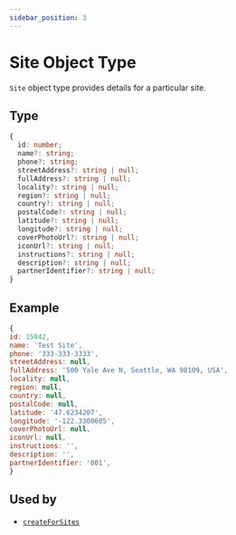 ```yaml
---
sidebar_position: 3
---
```


# Site Object Type

`Site` object type provides details for a particular site.

## Type

```ts
{
  id: number;
  name?: string;
  phone?: string;
  streetAddress?: string | null;
  fullAddress?: string | null;
  locality?: string | null;
  region?: string | null;
  country?: string | null;
  postalCode?: string | null;
  latitude?: string | null;
  longitude?: string | null;
  coverPhotoUrl?: string | null;
  iconUrl?: string | null;
  instructions?: string | null;
  description?: string | null;
  partnerIdentifier?: string | null;
}
```

## Example

```js
{
id: 15942,
name: 'Test Site',
phone: '333-333-3333',
streetAddress: null,
fullAddress: '500 Yale Ave N, Seattle, WA 98109, USA',
locality: null,
region: null,
country: null,
postalCode: null,
latitude: '47.6234207',
longitude: '-122.3300605',
coverPhotoUrl: null,
iconUrl: null,
instructions: '',
description: '',
partnerIdentifier: '001',
}
```

## Used by

- [`createForSites`](../../Modules/Notify#create-for-sites)
